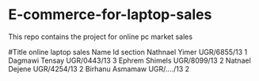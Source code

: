 # E-commerce-for-laptop-sales
This repo contains the project for online pc market sales

#Title 
online laptop sales
Name              Id           section
Nathnael Yimer    UGR/6855/13  1
Dagmawi Tensay    UGR/0443/13  3
Ephrem Shimels    UGR/8099/13  2
Natnael Dejene    UGR/4254/13  2
Birhanu Asmamaw   UGR/..../13  2
